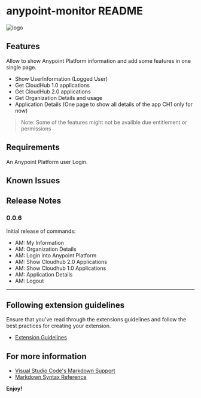 # anypoint-monitor README
![logo](https://github.com/user-attachments/assets/4b8116e5-ed51-4802-ad83-b1e55fbd02a3)



## Features

Allow to show Anypoint Platform information and add some features in one single page.

- Show UserInformation (Logged User)
- Get CloudHub 1.0 applications
- Get CloudHub 2.0 applications
- Get Organization Details and usage
- Application Details (One page to show all details of the app CH1 only for now)

> Note: Some of the features might not be availble due entitlement or permissions

## Requirements

An Anypoint Platform user Login.

## Known Issues

## Release Notes

### 0.0.6

Initial release of commands:

- AM: My Information
- AM: Organization Details
- AM: Login into Anypoint Platform
- AM: Show Cloudhub 2.0 Applications
- AM: Show Cloudhub 1.0 Applications
- AM: Application Details
- AM: Logout

---

## Following extension guidelines

Ensure that you've read through the extensions guidelines and follow the best practices for creating your extension.

- [Extension Guidelines](https://code.visualstudio.com/api/references/extension-guidelines)

## For more information

- [Visual Studio Code's Markdown Support](http://code.visualstudio.com/docs/languages/markdown)
- [Markdown Syntax Reference](https://help.github.com/articles/markdown-basics/)

**Enjoy!**
